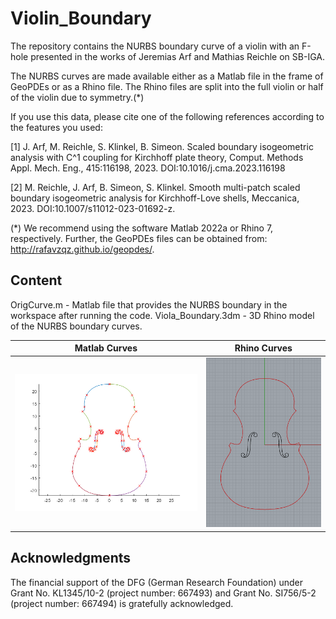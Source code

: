 # Violin_Boundary
The repository contains the NURBS boundary curve of a violin with an F-hole presented in the works of Jeremias Arf and Mathias Reichle on SB-IGA.

The NURBS curves are made available either as a Matlab file in the frame of GeoPDEs or as a Rhino file. The Rhino files are split into the full violin or half of the violin due to symmetry.(*)

If you use this data, please cite one of the following references according to the features you used:

[1] J. Arf, M. Reichle, S. Klinkel, B. Simeon. Scaled boundary isogeometric analysis with C^1 coupling for Kirchhoff plate theory, Comput. Methods Appl. Mech. Eng., 415:116198, 2023. DOI:10.1016/j.cma.2023.116198

[2] M. Reichle, J. Arf, B. Simeon, S. Klinkel. Smooth multi-patch scaled boundary isogeometric analysis for Kirchhoff-Love shells, Meccanica, 2023. DOI:10.1007/s11012-023-01692-z.

(*) We recommend using the software Matlab 2022a or Rhino 7, respectively. Further, the GeoPDEs files can be obtained from: http://rafavzqz.github.io/geopdes/.

## Content
OrigCurve.m - Matlab file that provides the NURBS boundary in the workspace after running the code.
Viola_Boundary.3dm - 3D Rhino model of the NURBS boundary curves.

| Matlab Curves | Rhino Curves |
| :---: | :---: |
|<img src="BoundaryCurves_Matlab.png" alt=" " width="500px"/> | <img src="BoundaryCurves_Rhino.PNG" alt=" " width="300px"/> |

## Acknowledgments

The financial support of the DFG (German Research Foundation) under Grant No. KL1345/10-2 (project number: 667493) and Grant No. SI756/5-2 (project number: 667494) is gratefully acknowledged.
